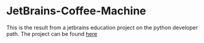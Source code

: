 # JetBrains-Coffee-Machine
This is the result from a jetbrains education project on the python developer path.
The project can be found [here](https://hyperskill.org/projects/68?track=2)